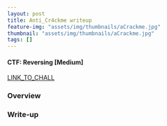 ```yaml
---
layout: post
title: Anti_Cr4ckme writeup
feature-img: "assets/img/thumbnails/aCrackme.jpg"
thumbnail: "assets/img/thumbnails/aCrackme.jpg"
tags: []
---
```


<h4>CTF: Reversing [Medium]</h4>
<a href="https://crackmes.one/crackme/600098f733c5d42c3d0166c8">LINK_TO_CHALL</a>

### Overview

### Write-up